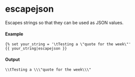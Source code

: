 # escapejson
Escapes strings so that they can be used as JSON values.

#### Example
```jinja2
{% set your_string = '\tTesting a \"quote for the week\"'
{{ your_string|escapejson }}
```

#### Output
```jinja2
\\tTesting a \\\"quote for the week\\\"
```

